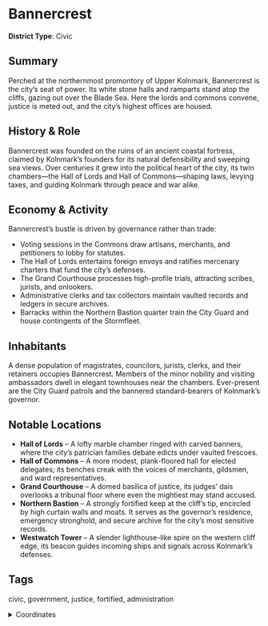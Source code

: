 # Bannercrest

**District Type**: Civic

## Summary

Perched at the northernmost promontory of Upper Kolnmark, Bannercrest is the city’s seat of power. Its white stone halls and ramparts stand atop the cliffs, gazing out over the Blade Sea. Here the lords and commons convene, justice is meted out, and the city’s highest offices are housed.

## History & Role

Bannercrest was founded on the ruins of an ancient coastal fortress, claimed by Kolnmark’s founders for its natural defensibility and sweeping sea views. Over centuries it grew into the political heart of the city, its twin chambers—the Hall of Lords and Hall of Commons—shaping laws, levying taxes, and guiding Kolnmark through peace and war alike.

## Economy & Activity

Bannercrest’s bustle is driven by governance rather than trade:  
- Voting sessions in the Commons draw artisans, merchants, and petitioners to lobby for statutes.  
- The Hall of Lords entertains foreign envoys and ratifies mercenary charters that fund the city’s defenses.  
- The Grand Courthouse processes high-profile trials, attracting scribes, jurists, and onlookers.  
- Administrative clerks and tax collectors maintain vaulted records and ledgers in secure archives.  
- Barracks within the Northern Bastion quarter train the City Guard and house contingents of the Stormfleet.

## Inhabitants

A dense population of magistrates, councilors, jurists, clerks, and their retainers occupies Bannercrest. Members of the minor nobility and visiting ambassadors dwell in elegant townhouses near the chambers. Ever-present are the City Guard patrols and the bannered standard-bearers of Kolnmark’s governor.

## Notable Locations

- **Hall of Lords** – A lofty marble chamber ringed with carved banners, where the city’s patrician families debate edicts under vaulted frescoes.  
- **Hall of Commons** – A more modest, plank-floored hall for elected delegates; its benches creak with the voices of merchants, gildsmen, and ward representatives.  
- **Grand Courthouse** – A domed basilica of justice, its judges’ dais overlooks a tribunal floor where even the mightiest may stand accused.  
- **Northern Bastion** – A strongly fortified keep at the cliff’s tip, encircled by high curtain walls and moats. It serves as the governor’s residence, emergency stronghold, and secure archive for the city’s most sensitive records.  
- **Westwatch Tower** – A slender lighthouse-like spire on the western cliff edge, its beacon guides incoming ships and signals across Kolnmark’s defenses.

## Tags

civic, government, justice, fortified, administration  


<details>
<summary>Coordinates</summary>

- [7108,432]
- [7172,716]
- [7244,754]
- [7292,832]
- [7280,904]
- [7384,974]
- [7626,988]
- [7750,1158]
- [7896,1172]
- [7882,968]
- [7830,818]
- [7828,720]
- [7776,636]
- [7720,600]
- [7696,530]
- [7664,524]
- [7650,488]
- [7524,410]
- [7426,242]
- [7320,202]
- [7270,220]
- [7260,280]
- [7200,342]
- [7172,386]

</details>
